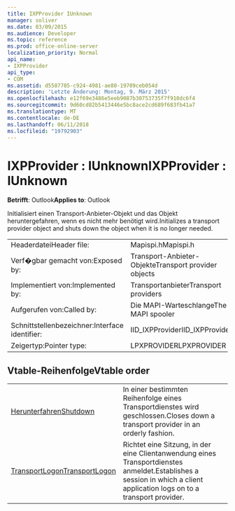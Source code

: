 ```yaml
---
title: IXPProvider IUnknown
manager: soliver
ms.date: 03/09/2015
ms.audience: Developer
ms.topic: reference
ms.prod: office-online-server
localization_priority: Normal
api_name:
- IXPProvider
api_type:
- COM
ms.assetid: d5507785-c924-4981-ae80-19709ceb054d
description: 'Letzte Änderung: Montag, 9. März 2015'
ms.openlocfilehash: e12f69e3486e5eeb9087b30753735f7f910dc6f4
ms.sourcegitcommit: 9d60cd82b5413446e5bc8ace2cd689f683fb41a7
ms.translationtype: MT
ms.contentlocale: de-DE
ms.lasthandoff: 06/11/2018
ms.locfileid: "19792903"
---
```

# <a name="ixpprovider--iunknown"></a><span data-ttu-id="3588e-103">IXPProvider : IUnknown</span><span class="sxs-lookup"><span data-stu-id="3588e-103">IXPProvider : IUnknown</span></span>

  
  
<span data-ttu-id="3588e-104">**Betrifft**: Outlook</span><span class="sxs-lookup"><span data-stu-id="3588e-104">**Applies to**: Outlook</span></span> 
  
<span data-ttu-id="3588e-105">Initialisiert einen Transport-Anbieter-Objekt und das Objekt heruntergefahren, wenn es nicht mehr benötigt wird.</span><span class="sxs-lookup"><span data-stu-id="3588e-105">Initializes a transport provider object and shuts down the object when it is no longer needed.</span></span>
  
|||
|:-----|:-----|
|<span data-ttu-id="3588e-106">Headerdatei</span><span class="sxs-lookup"><span data-stu-id="3588e-106">Header file:</span></span>  <br/> |<span data-ttu-id="3588e-107">Mapispi.h</span><span class="sxs-lookup"><span data-stu-id="3588e-107">Mapispi.h</span></span>  <br/> |
|<span data-ttu-id="3588e-108">Verf�gbar gemacht von:</span><span class="sxs-lookup"><span data-stu-id="3588e-108">Exposed by:</span></span>  <br/> |<span data-ttu-id="3588e-109">Transport-Anbieter-Objekte</span><span class="sxs-lookup"><span data-stu-id="3588e-109">Transport provider objects</span></span>  <br/> |
|<span data-ttu-id="3588e-110">Implementiert von:</span><span class="sxs-lookup"><span data-stu-id="3588e-110">Implemented by:</span></span>  <br/> |<span data-ttu-id="3588e-111">Transportanbieter</span><span class="sxs-lookup"><span data-stu-id="3588e-111">Transport providers</span></span>  <br/> |
|<span data-ttu-id="3588e-112">Aufgerufen von:</span><span class="sxs-lookup"><span data-stu-id="3588e-112">Called by:</span></span>  <br/> |<span data-ttu-id="3588e-113">Die MAPI-Warteschlange</span><span class="sxs-lookup"><span data-stu-id="3588e-113">The MAPI spooler</span></span>  <br/> |
|<span data-ttu-id="3588e-114">Schnittstellenbezeichner:</span><span class="sxs-lookup"><span data-stu-id="3588e-114">Interface identifier:</span></span>  <br/> |<span data-ttu-id="3588e-115">IID_IXPProvider</span><span class="sxs-lookup"><span data-stu-id="3588e-115">IID_IXPProvider</span></span>  <br/> |
|<span data-ttu-id="3588e-116">Zeigertyp:</span><span class="sxs-lookup"><span data-stu-id="3588e-116">Pointer type:</span></span>  <br/> |<span data-ttu-id="3588e-117">LPXPROVIDER</span><span class="sxs-lookup"><span data-stu-id="3588e-117">LPXPROVIDER</span></span>  <br/> |
   
## <a name="vtable-order"></a><span data-ttu-id="3588e-118">Vtable-Reihenfolge</span><span class="sxs-lookup"><span data-stu-id="3588e-118">Vtable order</span></span>

|||
|:-----|:-----|
|[<span data-ttu-id="3588e-119">Herunterfahren</span><span class="sxs-lookup"><span data-stu-id="3588e-119">Shutdown</span></span>](ixpprovider-shutdown.md) <br/> |<span data-ttu-id="3588e-120">In einer bestimmten Reihenfolge eines Transportdienstes wird geschlossen.</span><span class="sxs-lookup"><span data-stu-id="3588e-120">Closes down a transport provider in an orderly fashion.</span></span>  <br/> |
|[<span data-ttu-id="3588e-121">TransportLogon</span><span class="sxs-lookup"><span data-stu-id="3588e-121">TransportLogon</span></span>](ixpprovider-transportlogon.md) <br/> |<span data-ttu-id="3588e-122">Richtet eine Sitzung, in der eine Clientanwendung eines Transportdienstes anmeldet.</span><span class="sxs-lookup"><span data-stu-id="3588e-122">Establishes a session in which a client application logs on to a transport provider.</span></span>  <br/> |
   

